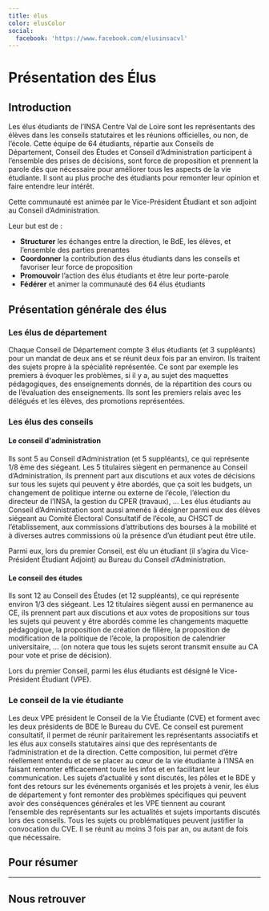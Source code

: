 ```yaml
---
title: élus
color: elusColor
social:
  facebook: 'https://www.facebook.com/elusinsacvl'
---
```


# Présentation des Élus

<campus-center>
  <campus-responsive-image
    folder-name="federation/elus"
    name="logo.png"
    max-width="200">
  </campus-responsive-image>
</campus-center>

## Introduction

Les élus étudiants de l’INSA Centre Val de Loire sont les représentants des
élèves dans les conseils statutaires et les réunions officielles, ou non, de
l’école. Cette équipe de 64 étudiants, répartie aux Conseils de Département,
Conseil des Études et Conseil d’Administration participent à l’ensemble des
prises de décisions, sont force de proposition et prennent la parole dès que
nécessaire pour améliorer tous les aspects de la vie étudiante. Il sont au plus
proche des étudiants pour remonter leur opinion et faire entendre leur intérêt.

Cette communauté est animée par le Vice-Président Étudiant et son adjoint au
Conseil d’Administration.

Leur but est de :

- **Structurer** les échanges entre la direction, le BdE, les élèves, et
  l’ensemble des parties prenantes
- **Coordonner** la contribution des élus étudiants dans les conseils et
  favoriser leur force de proposition
- **Promouvoir** l’action des élus étudiants et être leur porte-parole
- **Fédérer** et animer la communauté des 64 élus étudiants

## Présentation générale des élus

### Les élus de département

Chaque Conseil de Département compte 3 élus étudiants (et 3 suppléants) pour un
mandat de deux ans et se réunit deux fois par an environ. Ils traitent des
sujets propre à la spécialité représentée. Ce sont par exemple les premiers à
évoquer les problèmes, si il y a, au sujet des maquettes pédagogiques, des
enseignements donnés, de la répartition des cours ou de l’évaluation des
enseignements. Ils sont les premiers relais avec les délégués et les élèves, des
promotions représentées.

### Les élus des conseils

#### Le conseil d'administration

Ils sont 5 au Conseil d’Administration (et 5 suppléants), ce qui représente 1/8
ème des siégeant. Les 5 titulaires siègent en permanence au Conseil
d’Administration, ils prennent part aux discutions et aux votes de décisions sur
tous les sujets qui peuvent y être abordés, que ça soit les budgets, un
changement de politique interne ou externe de l’école, l’élection du directeur
de l’INSA, la gestion du CPER (travaux), … Les élus étudiants au Conseil
d’Administration sont aussi amenés à désigner parmi eux des élèves siégeant au
Comité Électoral Consultatif de l’école, au CHSCT de l’établissement, aux
commissions d’attributions des bourses à la mobilité et à diverses autres
commissions où la présence d’un étudiant peut être utile.

Parmi eux, lors du premier Conseil, est élu un étudiant (il s’agira du
Vice-Président Étudiant Adjoint) au Bureau du Conseil d’Administration.

#### Le conseil des études

Ils sont 12 au Conseil des Études (et 12 suppléants), ce qui représente environ
1/3 des siégeant. Les 12 titulaires siègent aussi en permanence au CE, ils
prennent part aux discutions et aux votes de propositions sur tous les sujets
qui peuvent y être abordés comme les changements maquette pédagogique, la
proposition de création de filière, la proposition de modification de la
politique de l’école, la proposition de calendrier universitaire, … (on notera
que tous les sujets seront transmit ensuite au CA pour vote et prise de
décision).

Lors du premier Conseil, parmi les élus étudiants est désigné le Vice-Président
Étudiant (VPE).

### Le conseil de la vie étudiante

Les deux VPE président le Conseil de la Vie Étudiante (CVE) et forment avec les
deux présidents de BDE le Bureau du CVE. Ce conseil est purement consultatif, il
permet de réunir paritairement les représentants associatifs et les élus aux
conseils statutaires ainsi que des représentants de l’administration et de la
direction. Cette composition, lui permet d’être réellement entendu et de se
placer au cœur de la vie étudiante à l’INSA en faisant remonter efficacement
toute les infos et en facilitant leur communication. Les sujets d’actualité y
sont discutés, les pôles et le BDE y font des retours sur les événements
organisés et les projets à venir, les élus de département y font remonter des
problèmes spécifiques qui peuvent avoir des conséquences générales et les VPE
tiennent au courant l’ensemble des représentants sur les actualités et sujets
importants discutés lors des conseils. Tous les sujets ou problématiques peuvent
justifier la convocation du CVE. Il se réunit au moins 3 fois par an, ou autant
de fois que nécessaire.

## Pour résumer

<campus-center>
  <campus-responsive-image
    folder-name="federation/elus"
    name="sumup.jpg"
    max-width="800">
  </campus-responsive-image>
</campus-center>

---

## Nous retrouver

<campus-social :social="social" :color="color"></campus-social>
